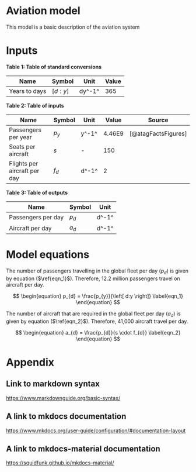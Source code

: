 # Aviation model
This model is a basic description of the aviation system

# Inputs


**Table 1: Table of standard conversions**

| Name | Symbol | Unit | Value | 
| ---- | ------ | ---- | ----- |
|Years to days| $\left[ d:y \right]$ | dy^-1^ | 365 |



**Table 2: Table of inputs**

| Name | Symbol | Unit | Value | Source |
| ---- | ------ | ---- | ----- | ------ |
| Passengers per year | $p_{y}$ | y^-1^ |4.46E9| [@atagFactsFigures]|
| Seats per aircraft | $s$ | - | 150 |  |
| Flights per aircraft per day | $f_{d}$ | d^-1^ | 2 | |



**Table 3: Table of outputs**

| Name | Symbol | Unit | 
| ---- | ------ | ---- |
| Passengers per day | $p_{d}$ | d^-1^ |
| Aircraft per day | $a_{d}$ | d^-1^ |

# Model equations
The number of passengers travelling in the global fleet per day  ($p_{d}$) is given by equation ($\ref{eqn_1}$). Therefore, 12.2 million passengers travel on aircraft per day.

$$
\begin{equation}
p_{d} = \frac{p_{y}}{\left[ d:y \right]}
\label{eqn_1}
\end{equation}
$$

The number of aircraft that are required in the global fleet per day ($a_{d}$) is given by equation ($\ref{eqn_2}$). Therefore, 41,000 aircraft travel per day.

$$
\begin{equation}
a_{d} = \frac{p_{d}}{s \cdot f_{d}}
\label{eqn_2}
\end{equation}
$$

# Appendix
## Link to markdown syntax
https://www.markdownguide.org/basic-syntax/

## A link to mkdocs documentation
https://www.mkdocs.org/user-guide/configuration/#documentation-layout

## A link to mkdocs-material documentation
https://squidfunk.github.io/mkdocs-material/
